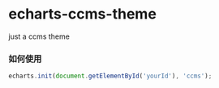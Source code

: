 # echarts-ccms-theme
just a ccms theme

### 如何使用
```js
echarts.init(document.getElementById('yourId'), 'ccms');
```

